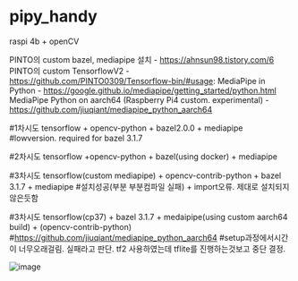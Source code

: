 # pipy_handy
raspi 4b + openCV

PINTO의 custom bazel, mediapipe 설치 - https://ahnsun98.tistory.com/6
PINTO의 custom TensorflowV2 - https://github.com/PINTO0309/Tensorflow-bin/#usage:
MediaPipe in Python - https://google.github.io/mediapipe/getting_started/python.html
MediaPipe Python on aarch64 (Raspberry Pi4 custom. experimental) - https://github.com/jiuqiant/mediapipe_python_aarch64


#1차시도 tensorflow + opencv-python + bazel2.0.0 + mediapipe
#lowversion. required for bazel 3.1.7

#2차시도 tensorflow +opencv-python + bazel(using docker) + mediapipe

#3차시도 tensorflow(custom mediapipe) + opencv-contrib-python + bazel 3.1.7 + mediapipe
#설치성공(부분 부분컴파일 실패) + import오류. 제대로 설치되지 않은듯함

#3차시도 tensorflow(cp37) + bazel 3.1.7 + medaipipe(using custom aarch64 build) + (opencv-contrib-python)
#https://github.com/jiuqiant/mediapipe_python_aarch64
#setup과정에서시간이 너무오래걸림. 실패라고 판단. tf2 사용하였는데 tflite를 진행하는것보고 중단 결정.

![image](https://user-images.githubusercontent.com/8403172/118922646-5d25c280-b975-11eb-82be-68edb77ecde6.png)
